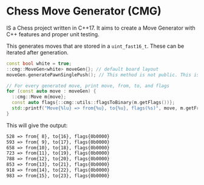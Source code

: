 # Chess Move Generator (CMG) 
IS a Chess project written in C++17. It aims to create a Move Generator with C++ features and proper unit testing.

This generates moves that are stored in a `uint_fast16_t`. These can be iterated after generation.
```c++
const bool white = true;
::cmg::MoveGen<white> moveGen{}; // default board layout
moveGen.generatePawnSinglePush(); // This method is not public. This is just for explaining the behavior.

// For every generated move, print move, from, to, and flags
for (const auto move : moveGen) {
  ::cmg::Move m{move};
  const auto flags{::cmg::utils::flagsToBinary(m.getFlags())};
  std::printf("Move{%lu} => from{%u}, to{%u}, flags(%s)", move, m.getFrom(), m.getTo(), flags);
}
```

This will give the output:
```markdown
528 => from{ 8}, to{16}, flags{0b0000}
593 => from{ 9}, to{17}, flags{0b0000}
658 => from{10}, to{18}, flags{0b0000}
723 => from{11}, to{19}, flags{0b0000}
788 => from{12}, to{20}, flags{0b0000}
853 => from{13}, to{21}, flags{0b0000}
918 => from{14}, to{22}, flags{0b0000}
983 => from{15}, to{23}, flags{0b0000}
```

